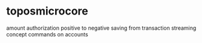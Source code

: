 # toposmicrocore
amount authorization
positive to negative
saving from transaction
streaming concept
commands on accounts
